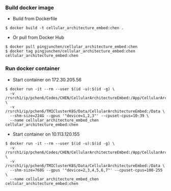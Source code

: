 ### Build docker image
* Build from Dockerfile
```
$ docker build -t cellular_architecture_embed:chen .
```
* Or pull from Docker Hub
```
$ docker pull pingjunchen/cellular_architecture_embed:chen
$ docker tag pingjunchen/cellular_architecture_embed:chen cellular_architecture_embed:chen
```

### Run docker container
* Start container on 172.30.205.56
```
$ docker run -it --rm --user $(id -u):$(id -g) \
  -v /rsrch1/ip/pchen6/Codes/CHEN/CellularArchitectureEmbed:/App/CellularArchitectureEmbed \
  -v /rsrch1/ip/pchen6/TMIClusterK8S/Data/CellularArchitectureEmbed:/Data \
  --shm-size=224G --gpus '"device=1,2,3"' --cpuset-cpus=10-39 \
  --name cellular_architecture_embed_chen cellular_architecture_embed:chen
```

* Start container on 10.113.120.155
```
$ docker run -it --rm --user $(id -u):$(id -g) \
  -v /rsrch1/ip/pchen6/Codes/CHEN/CellularArchitectureEmbed:/App/CellularArchitectureEmbed \
  -v /rsrch1/ip/pchen6/TMIClusterK8S/Data/CellularArchitectureEmbed:/Data \
  --shm-size=768G --gpus '"device=2,3,4,5,6,7"' --cpuset-cpus=100-255 \
  --name cellular_architecture_embed_chen cellular_architecture_embed:chen
```